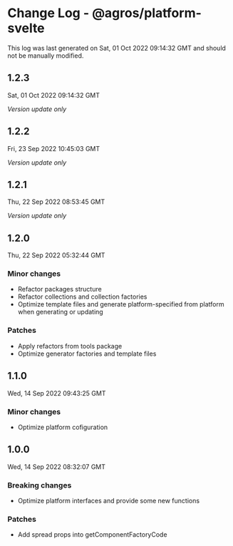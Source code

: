 # Change Log - @agros/platform-svelte

This log was last generated on Sat, 01 Oct 2022 09:14:32 GMT and should not be manually modified.

## 1.2.3
Sat, 01 Oct 2022 09:14:32 GMT

_Version update only_

## 1.2.2
Fri, 23 Sep 2022 10:45:03 GMT

_Version update only_

## 1.2.1
Thu, 22 Sep 2022 08:53:45 GMT

_Version update only_

## 1.2.0
Thu, 22 Sep 2022 05:32:44 GMT

### Minor changes

- Refactor packages structure
- Refactor collections and collection factories
- Optimize template files and generate platform-specified from platform when generating or updating

### Patches

- Apply refactors from tools package
- Optimize generator factories and template files

## 1.1.0
Wed, 14 Sep 2022 09:43:25 GMT

### Minor changes

- Optimize platform cofiguration

## 1.0.0
Wed, 14 Sep 2022 08:32:07 GMT

### Breaking changes

- Optimize platform interfaces and provide some new functions

### Patches

- Add spread props into getComponentFactoryCode

